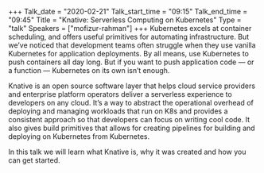 +++
Talk_date = "2020-02-21"
Talk_start_time = "09:15"
Talk_end_time = "09:45"
Title = "Knative: Serverless Computing on Kubernetes"
Type = "talk"
Speakers = ["mofizur-rahman"]
+++
Kubernetes excels at container scheduling, and offers useful primitives for automating infrastructure. But we’ve noticed that development teams often struggle when they use vanilla Kubernetes for application deployments. By all means, use Kubernetes to push containers all day long. But if you want to push application code — or a function — Kubernetes on its own isn’t enough.

Knative is an open source software layer that helps cloud service providers and enterprise platform operators deliver a serverless experience to developers on any cloud. It’s a way to abstract the operational overhead of deploying and managing workloads that run on K8s and provides a consistent approach so that developers can focus on writing cool code. It also gives build primitives that allows for creating pipelines for building and deploying on Kubernetes from Kubernetes.

In this talk we will learn what Knative is, why it was created and how you can get started.

